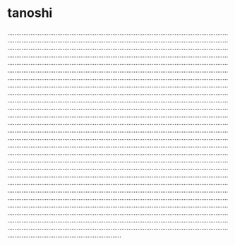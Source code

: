 # tanoshi
....................................................................................................................................................................................................................................................................................................................................................................................................................................................................................................................................................................................................................................................................................................................................................................................................................................................................................................................................................................................................................................................................................................................................................................................................................................................................................................................................................................................................................................................................................................................................................................................................................................................................................................................................................................................................................................................................................................................................................................................................................................................................................................................................................................................................................................................................................................................................................................................................................................................................................................................................................................................................................................................................................................................................................................................................................................................................................................................................................................................................................................................................................................................................................................................................................................................................................................................................................................................................................................................................................................................................................